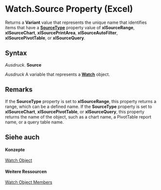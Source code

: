 
# Watch.Source Property (Excel)

Returns a  **Variant** value that represents the unique name that identifies items that have a **[SourceType](17c41741-1bca-0c07-d113-fd68ba7add75.md)** property value of **xlSourceRange**, **xlSourceChart**, **xlSourcePrintArea**, **xlSourceAutoFilter**, **xlSourcePivotTable**, or **xlSourceQuery**.


## Syntax

 _Ausdruck_. **Source**

 _Ausdruck_ A variable that represents a **[Watch](21b84863-55a8-e942-1941-bbe81ec3c7e2.md)** object.


## Remarks

If the  **SourceType** property is set to **xlSourceRange**, this property returns a range, which can be a defined name. If the **SourceType** property is set to **xlSourceChart**, **xlSourcePivotTable**, or **xlSourceQuery**, this property returns the name of the object, such as a chart name, a PivotTable report name, or a query table name.


## Siehe auch


#### Konzepte


[Watch Object](21b84863-55a8-e942-1941-bbe81ec3c7e2.md)
#### Weitere Ressourcen


[Watch Object Members](http://msdn.microsoft.com/library/c133b6d5-f147-458b-0d4e-12b6d015e64c%28Office.15%29.aspx)